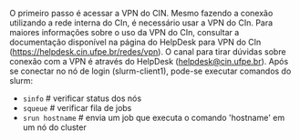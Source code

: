O primeiro passo é acessar a VPN do CIN. Mesmo fazendo a conexão utilizando a rede interna do CIn, é necessário usar a VPN do CIn. Para maiores informações sobre o uso 
da VPN do CIn, consultar a documentação disponível na página do HelpDesk para VPN do CIn (https://helpdesk.cin.ufpe.br/redes/vpn). O canal para tirar dúvidas sobre 
conexão com a VPN é através do HelpDesk (helpdesk@cin.ufpe.br). Após se conectar no nó de login (slurm-client1), pode-se executar comandos do slurm:
- `sinfo` # verificar status dos nós
- `squeue` # verificar fila de jobs
- `srun hostname` # envia um job que executa o comando 'hostname' em um nó do cluster
